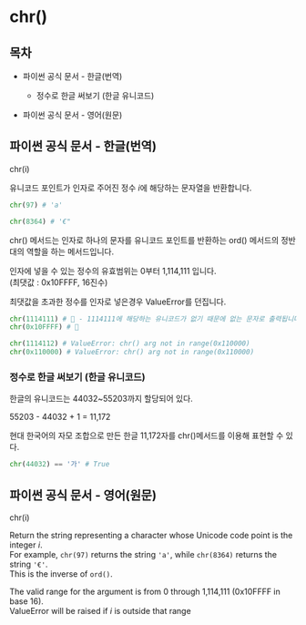 # chr()

## 목차

* 파이썬 공식 문서 - 한글(번역)

    * 정수로 한글 써보기 (한글 유니코드)

* 파이썬 공식 문서 - 영어(원문)

## 파이썬 공식 문서 - 한글(번역)

chr(i)

유니코드 포인트가 인자로 주어진 정수 *i*에 해당하는 문자열을 반환합니다.

```python
chr(97) # 'a'

chr(8364) # '€"
```

chr() 메서드는 인자로 하나의 문자를 유니코드 포인트를 반환하는 ord() 메서드의 정반대의 역할을 하는 메서드입니다.

인자에 넣을 수 있는 정수의 유효범위는 0부터 1,114,111 입니다.<br>
(최댓값 : 0x10FFFF, 16진수)

최댓값을 초과한 정수를 인자로 넣은경우 ValueError를 던집니다.

```python
chr(1114111) # 􏿿 - 1114111에 해당하는 유니코드가 없기 때문에 없는 문자로 출력됩니다.
chr(0x10FFFF) # 􏿿

chr(1114112) # ValueError: chr() arg not in range(0x110000)
chr(0x110000) # ValueError: chr() arg not in range(0x110000)
```

### 정수로 한글 써보기 (한글 유니코드)

한글의 유니코드는 44032~55203까지 할당되어 있다.

55203 - 44032 + 1 = 11,172

현대 한국어의 자모 조합으로 만든 한글 11,172자를 chr()메서드를 이용해 표현할 수 있다.

```python
chr(44032) == '가' # True
```

## 파이썬 공식 문서 - 영어(원문)

chr(i)

Return the string representing a character whose Unicode code point is the integer *i*.<br>
For example, `chr(97)` returns the string `'a'`, while `chr(8364)` returns the string `'€'`.<br>
This is the inverse of `ord()`.

The valid range for the argument is from 0 through 1,114,111 (0x10FFFF in base 16).<br>
ValueError will be raised if *i* is outside that range